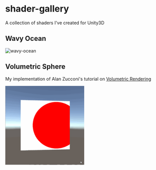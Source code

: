 # shader-gallery
A collection of shaders I've created for Unity3D

## Wavy Ocean
![wavy-ocean](img/wavy-ocean.gif "wavy-ocean")

## Volumetric Sphere
My implementation of Alan Zucconi's tutorial on [Volumetric Rendering](https://www.alanzucconi.com/2016/07/01/volumetric-rendering/)

![volumetric-sphere](img/volumetric-sphere.gif "volumetric-sphere")